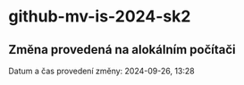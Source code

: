 # github-mv-is-2024-sk2

## Změna provedená na alokálním počítači
Datum a čas provedení změny: 2024-09-26, 13:28